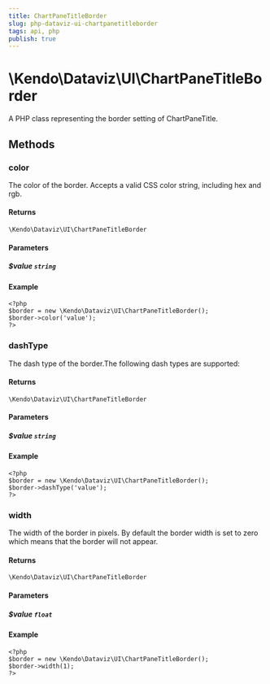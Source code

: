 ```yaml
---
title: ChartPaneTitleBorder
slug: php-dataviz-ui-chartpanetitleborder
tags: api, php
publish: true
---
```


# \Kendo\Dataviz\UI\ChartPaneTitleBorder

A PHP class representing the border setting of ChartPaneTitle.


## Methods

### color
The color of the border. Accepts a valid CSS color string, including hex and rgb.

#### Returns
`\Kendo\Dataviz\UI\ChartPaneTitleBorder`

#### Parameters

##### $value `string`



#### Example 
    <?php
    $border = new \Kendo\Dataviz\UI\ChartPaneTitleBorder();
    $border->color('value');
    ?>

### dashType
The dash type of the border.The following dash types are supported:

#### Returns
`\Kendo\Dataviz\UI\ChartPaneTitleBorder`

#### Parameters

##### $value `string`



#### Example 
    <?php
    $border = new \Kendo\Dataviz\UI\ChartPaneTitleBorder();
    $border->dashType('value');
    ?>

### width
The width of the border in pixels. By default the border width is set to zero which means that the border will not appear.

#### Returns
`\Kendo\Dataviz\UI\ChartPaneTitleBorder`

#### Parameters

##### $value `float`



#### Example 
    <?php
    $border = new \Kendo\Dataviz\UI\ChartPaneTitleBorder();
    $border->width(1);
    ?>

 

